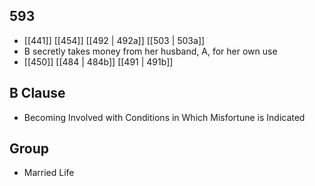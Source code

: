 ## 593
- [[441]] [[454]] [[492 | 492a]] [[503 | 503a]] 
- B secretly takes money from her husband, A, for her own use
- [[450]] [[484 | 484b]] [[491 | 491b]] 

## B Clause
- Becoming Involved with Conditions in Which Misfortune is Indicated

## Group
- Married Life

